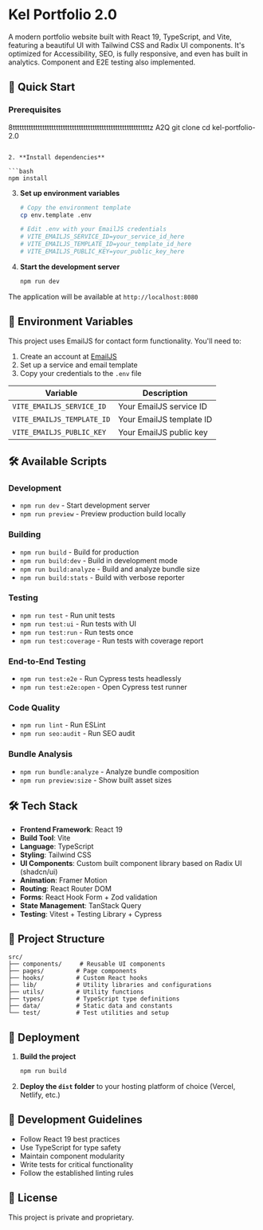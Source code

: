# Kel Portfolio 2.0

A modern portfolio website built with React 19, TypeScript, and Vite, featuring a beautiful UI with Tailwind CSS and Radix UI components.
It's optimized for Accessibility, SEO, is fully responsive, and even has built in analytics. Component and E2E testing also implemented.

## 🚀 Quick Start

### Prerequisites

8ttttttttttttttttttttttttttttttttttttttttttttttttttttttttttttz A2Q
git clone <repository-url>
cd kel-portfolio-2.0

````

2. **Install dependencies**

```bash
npm install
````

3. **Set up environment variables**

   ```bash
   # Copy the environment template
   cp env.template .env

   # Edit .env with your EmailJS credentials
   # VITE_EMAILJS_SERVICE_ID=your_service_id_here
   # VITE_EMAILJS_TEMPLATE_ID=your_template_id_here
   # VITE_EMAILJS_PUBLIC_KEY=your_public_key_here
   ```

4. **Start the development server**
   ```bash
   npm run dev
   ```

The application will be available at `http://localhost:8080`

## 📝 Environment Variables

This project uses EmailJS for contact form functionality. You'll need to:

1. Create an account at [EmailJS](https://emailjs.com/)
2. Set up a service and email template
3. Copy your credentials to the `.env` file

| Variable                   | Description              |
| -------------------------- | ------------------------ |
| `VITE_EMAILJS_SERVICE_ID`  | Your EmailJS service ID  |
| `VITE_EMAILJS_TEMPLATE_ID` | Your EmailJS template ID |
| `VITE_EMAILJS_PUBLIC_KEY`  | Your EmailJS public key  |

## 🛠️ Available Scripts

### Development

- `npm run dev` - Start development server
- `npm run preview` - Preview production build locally

### Building

- `npm run build` - Build for production
- `npm run build:dev` - Build in development mode
- `npm run build:analyze` - Build and analyze bundle size
- `npm run build:stats` - Build with verbose reporter

### Testing

- `npm run test` - Run unit tests
- `npm run test:ui` - Run tests with UI
- `npm run test:run` - Run tests once
- `npm run test:coverage` - Run tests with coverage report

### End-to-End Testing

- `npm run test:e2e` - Run Cypress tests headlessly
- `npm run test:e2e:open` - Open Cypress test runner

### Code Quality

- `npm run lint` - Run ESLint
- `npm run seo:audit` - Run SEO audit

### Bundle Analysis

- `npm run bundle:analyze` - Analyze bundle composition
- `npm run preview:size` - Show built asset sizes

## 🛠️ Tech Stack

- **Frontend Framework**: React 19
- **Build Tool**: Vite
- **Language**: TypeScript
- **Styling**: Tailwind CSS
- **UI Components**: Custom built component library based on Radix UI (shadcn/ui)
- **Animation**: Framer Motion
- **Routing**: React Router DOM
- **Forms**: React Hook Form + Zod validation
- **State Management**: TanStack Query
- **Testing**: Vitest + Testing Library + Cypress

## 📁 Project Structure

```
src/
├── components/     # Reusable UI components
├── pages/         # Page components
├── hooks/         # Custom React hooks
├── lib/           # Utility libraries and configurations
├── utils/         # Utility functions
├── types/         # TypeScript type definitions
├── data/          # Static data and constants
└── test/          # Test utilities and setup
```

## 🚀 Deployment

1. **Build the project**

   ```bash
   npm run build
   ```

2. **Deploy the `dist` folder** to your hosting platform of choice (Vercel, Netlify, etc.)

## 🤝 Development Guidelines

- Follow React 19 best practices
- Use TypeScript for type safety
- Maintain component modularity
- Write tests for critical functionality
- Follow the established linting rules

## 📄 License

This project is private and proprietary.
